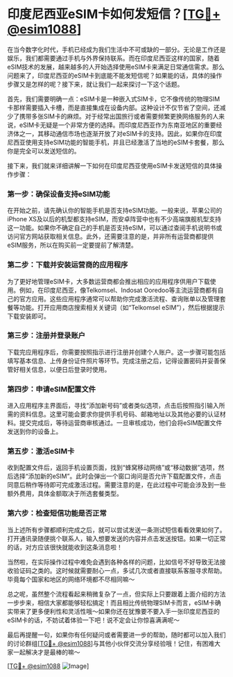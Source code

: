# 印度尼西亚eSIM卡如何发短信？[[TG💪+ @esim1088](https://t.me/s/esim1088)]

在当今数字化时代，手机已经成为我们生活中不可或缺的一部分。无论是工作还是娱乐，我们都需要通过手机与外界保持联系。而在印度尼西亚这样的国家，随着eSIM技术的发展，越来越多的人开始选择使用eSIM卡来满足日常通信需求。那么问题来了，印度尼西亚的eSIM卡到底能不能发短信呢？如果能的话，具体的操作步骤又是怎样的呢？接下来，就让我们一起来探讨一下这个话题。

首先，我们需要明确一点：eSIM卡是一种嵌入式SIM卡，它不像传统的物理SIM卡那样需要插入卡槽，而是直接集成在设备内部。这种设计不仅节省了空间，还减少了携带多张SIM卡的麻烦。对于经常出国旅行或者需要频繁更换网络服务的人来说，eSIM卡无疑是一个非常方便的选择。而印度尼西亚作为东南亚地区的重要经济体之一，其移动通信市场也逐渐开放了对eSIM卡的支持。因此，如果你在印度尼西亚使用支持eSIM功能的智能手机，并且已经激活了当地的eSIM卡套餐，那么你是完全可以发送短信的。

接下来，我们就来详细讲解一下如何在印度尼西亚使用eSIM卡发送短信的具体操作步骤：

### **第一步：确保设备支持eSIM功能**

在开始之前，请先确认你的智能手机是否支持eSIM功能。一般来说，苹果公司的iPhone XS及以后的机型都支持eSIM，而安卓阵营中也有不少高端旗舰机型支持这一功能。如果你不确定自己的手机是否支持eSIM，可以通过查阅手机说明书或访问官方网站获取相关信息。此外，还需要注意的是，并非所有运营商都提供eSIM服务，所以在购买前一定要提前了解清楚。

### **第二步：下载并安装运营商的应用程序**

为了更好地管理eSIM卡，大多数运营商都会推出相应的应用程序供用户下载使用。例如，在印度尼西亚，像Telkomsel、Indosat Ooredoo等主流运营商都有自己的官方应用。这些应用程序通常可以帮助你完成激活流程、查询账单以及管理套餐等功能。打开应用商店搜索相关关键词（如“Telkomsel eSIM”），然后根据提示下载安装即可。

### **第三步：注册并登录账户**

下载完应用程序后，你需要按照指示进行注册并创建个人账户。这一步骤可能包括填写基本信息、上传身份证件照片等环节。完成注册之后，记得设置密码并妥善保管好相关信息，以便日后登录时使用。

### **第四步：申请eSIM配置文件**

进入应用程序主界面后，寻找“添加新号码”或者类似选项，点击后按照指引输入所需的资料信息。这里可能会要求你提供手机号码、邮箱地址以及其他必要的认证材料。提交完成后，等待运营商审核通过。一旦审核成功，他们会将eSIM配置文件发送到你的设备上。

### **第五步：激活eSIM卡**

收到配置文件后，返回手机设置页面，找到“蜂窝移动网络”或“移动数据”选项，然后选择“添加新的eSIM”。此时会弹出一个窗口询问是否允许下载配置文件，点击同意后稍作等待即可完成激活过程。需要注意的是，在此过程中可能会涉及到一些额外费用，具体金额取决于所选套餐类型。

### **第六步：检查短信功能是否正常**

当上述所有步骤都顺利完成之后，就可以尝试发送一条测试短信看看效果如何了。打开通讯录随便挑个联系人，输入想要发送的内容并点击发送按钮。如果一切正常的话，对方应该很快就能收到这条消息啦！

当然啦，在实际操作过程中难免会遇到各种各样的问题，比如信号不好导致无法接收验证码之类的。这时候就需要耐心一点，多试几次或者直接联系客服寻求帮助。毕竟每个国家和地区的网络环境都不尽相同嘛～

总之呢，虽然整个流程看起来稍微复杂了一点，但实际上只要跟着上面介绍的方法一步步来，相信大家都能够轻松搞定！而且相比传统物理SIM卡而言，eSIM卡确实带来了更多便利性和灵活性哦～如果你还在犹豫要不要入手一张印度尼西亚的eSIM卡的话，不妨试着体验一下吧！说不定会让你惊喜满满呢～

最后再提醒一句，如果你有任何疑问或者需要进一步的帮助，随时都可以加入我们的讨论群组[[TG💪+ @esim1088](https://t.me/s/esim1088)]与其他小伙伴交流分享经验哦！记住，有困难大家一起解决才是最棒的嘛～

[[TG💪+ @esim1088](https://t.me/s/esim1088) ![Image](https://i.postimg.cc/4NQfJmqS/Snipaste-2025-05-13-00-14-12.png)]